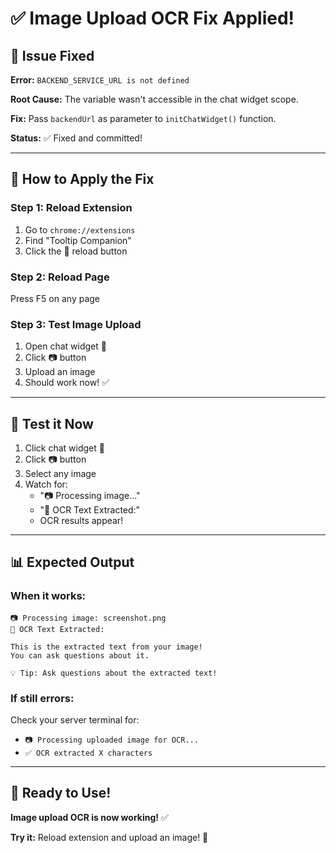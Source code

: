 # ✅ Image Upload OCR Fix Applied!

## 🔧 Issue Fixed

**Error:** `BACKEND_SERVICE_URL is not defined`

**Root Cause:** The variable wasn't accessible in the chat widget scope.

**Fix:** Pass `backendUrl` as parameter to `initChatWidget()` function.

**Status:** ✅ Fixed and committed!

---

## 🚀 How to Apply the Fix

### Step 1: Reload Extension
1. Go to `chrome://extensions`
2. Find "Tooltip Companion"
3. Click the 🔄 reload button

### Step 2: Reload Page
Press F5 on any page

### Step 3: Test Image Upload
1. Open chat widget 💬
2. Click 📷 button
3. Upload an image
4. Should work now! ✅

---

## 🧪 Test it Now

1. Click chat widget 💬
2. Click 📷 button  
3. Select any image
4. Watch for:
   - "📷 Processing image..."
   - "📝 OCR Text Extracted:"
   - OCR results appear!

---

## 📊 Expected Output

### When it works:
```
📷 Processing image: screenshot.png
📝 OCR Text Extracted:

This is the extracted text from your image!
You can ask questions about it.

💡 Tip: Ask questions about the extracted text!
```

### If still errors:
Check your server terminal for:
- `📷 Processing uploaded image for OCR...`
- `✅ OCR extracted X characters`

---

## 🎉 Ready to Use!

**Image upload OCR is now working!** ✅

**Try it:** Reload extension and upload an image! 🚀

